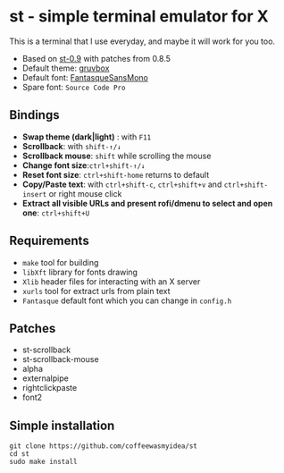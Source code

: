 # st - simple terminal emulator for X

This is a terminal that I use everyday, and maybe it will work for you too.

+ Based on [st-0.9](https://st.suckless.org/) with patches from 0.8.5
+ Default theme: [gruvbox](https://github.com/morhetz/gruvbox)
+ Default font: [FantasqueSansMono](https://github.com/belluzj/fantasque-sans)
+ Spare font: `Source Code Pro`

## Bindings

+ **Swap theme (dark|light)** : with `F11`
+ **Scrollback**: with `shift-↑/↓`
+ **Scrollback mouse**: `shift` while scrolling the mouse
+ **Change font size**:`ctrl+shift-↑/↓`
+ **Reset font size**: `ctrl+shift-home` returns to default
+ **Copy/Paste text**: with `ctrl+shift-c`, `ctrl+shift+v` and `ctrl+shift-insert` or right mouse click
+ **Extract all visible URLs and present rofi/dmenu to select and open one**: `ctrl+shift+U`

## Requirements

+ `make` tool for building
+ `libXft` library for fonts drawing
+ `Xlib` header files for interacting with an X server
+ `xurls` tool for extract urls from plain text
+ `Fantasque` default font which you can change in `config.h`

## Patches

+ st-scrollback
+ st-scrollback-mouse
+ alpha
+ externalpipe
+ rightclickpaste
+ font2

## Simple installation

```
git clone https://github.com/coffeewasmyidea/st
cd st
sudo make install
```

